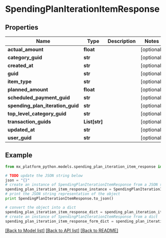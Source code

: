 # SpendingPlanIterationItemResponse


## Properties
Name | Type | Description | Notes
------------ | ------------- | ------------- | -------------
**actual_amount** | **float** |  | [optional] 
**category_guid** | **str** |  | [optional] 
**created_at** | **str** |  | [optional] 
**guid** | **str** |  | [optional] 
**item_type** | **str** |  | [optional] 
**planned_amount** | **float** |  | [optional] 
**scheduled_payment_guid** | **str** |  | [optional] 
**spending_plan_iteration_guid** | **str** |  | [optional] 
**top_level_category_guid** | **str** |  | [optional] 
**transaction_guids** | **List[str]** |  | [optional] 
**updated_at** | **str** |  | [optional] 
**user_guid** | **str** |  | [optional] 

## Example

```python
from mx_platform_python.models.spending_plan_iteration_item_response import SpendingPlanIterationItemResponse

# TODO update the JSON string below
json = "{}"
# create an instance of SpendingPlanIterationItemResponse from a JSON string
spending_plan_iteration_item_response_instance = SpendingPlanIterationItemResponse.from_json(json)
# print the JSON string representation of the object
print SpendingPlanIterationItemResponse.to_json()

# convert the object into a dict
spending_plan_iteration_item_response_dict = spending_plan_iteration_item_response_instance.to_dict()
# create an instance of SpendingPlanIterationItemResponse from a dict
spending_plan_iteration_item_response_form_dict = spending_plan_iteration_item_response.from_dict(spending_plan_iteration_item_response_dict)
```
[[Back to Model list]](../README.md#documentation-for-models) [[Back to API list]](../README.md#documentation-for-api-endpoints) [[Back to README]](../README.md)


